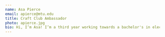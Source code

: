 ```yaml
---
name: Asa Pierce
email: apierce@mtu.edu
title: Craft Club Ambassador
photo: apierce.jpg
bio: Hi, I’m Asa! I’m a third year working towards a bachelor's in electrical engineering with a concentration in environmental applications. I enjoy making props from video games and movies in any medium, but foam is my favorite. I’ve always wanted to help make a community around building, so the Makerspace is the perfect place to do that! Seeing the wide range of projects pass through is always great. In my free time I like to cross country ski, paint, and play video games.
---
```

